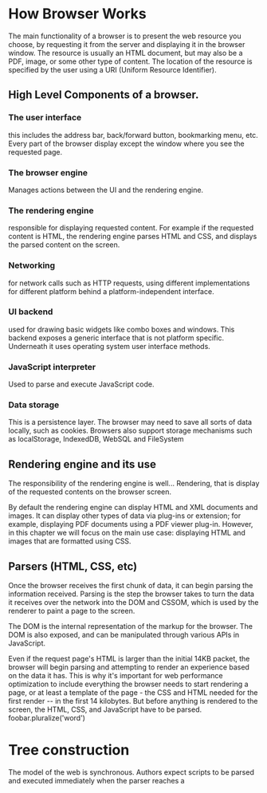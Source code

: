 # How Browser Works

The main functionality of a browser is to present the web resource you choose, by requesting it from the server and displaying it in the browser window. The resource is usually an HTML document, but may also be a PDF, image, or some other type of content. The location of the resource is specified by the user using a URI (Uniform Resource Identifier). 

## High Level Components of a browser.

### The user interface

this includes the address bar, back/forward button, bookmarking menu, etc. Every part of the browser display except the window where you see the requested page.

### The browser engine

Manages actions between the UI and the rendering engine.

### The rendering engine

responsible for displaying requested content. For example if the requested content is HTML, the rendering engine parses HTML and CSS, and displays the parsed content on the screen.

### Networking

for network calls such as HTTP requests, using different implementations for different platform behind a platform-independent interface.

### UI backend

used for drawing basic widgets like combo boxes and windows. This backend exposes a generic interface that is not platform specific. Underneath it uses operating system user interface methods.

### JavaScript interpreter

Used to parse and execute JavaScript code.

### Data storage

This is a persistence layer. The browser may need to save all sorts of data locally, such as cookies. Browsers also support storage mechanisms such as localStorage, IndexedDB, WebSQL and FileSystem

## Rendering engine and its use

 The responsibility of the rendering engine is well... Rendering, that is display of the requested contents on the browser screen.

By default the rendering engine can display HTML and XML documents and images. It can display other types of data via plug-ins or extension; for example, displaying PDF documents using a PDF viewer plug-in. However, in this chapter we will focus on the main use case: displaying HTML and images that are formatted using CSS.

## Parsers (HTML, CSS, etc)

Once the browser receives the first chunk of data, it can begin parsing the information received. Parsing is the step the browser takes to turn the data it receives over the network into the DOM and CSSOM, which is used by the renderer to paint a page to the screen.

The DOM is the internal representation of the markup for the browser. The DOM is also exposed, and can be manipulated through various APIs in JavaScript.

Even if the request page's HTML is larger than the initial 14KB packet, the browser will begin parsing and attempting to render an experience based on the data it has. This is why it's important for web performance optimization to include everything the browser needs to start rendering a page, or at least a template of the page - the CSS and HTML needed for the first render -- in the first 14 kilobytes. But before anything is rendered to the screen, the HTML, CSS, and JavaScript have to be parsed.
foobar.pluralize('word')

# Tree construction
The model of the web is synchronous. Authors expect scripts to be parsed and executed immediately when the parser reaches a <script> tag. The parsing of the document halts until the script has been executed. If the script is external then the resource must first be fetched from the network–this is also done synchronously, and parsing halts until the resource is fetched. This was the model for many years and is also specified in HTML4 and 5 specifications. Authors can add the "defer" attribute to a script, in which case it will not halt document parsing and will execute after the document is parsed. HTML5 adds an option to mark the script as asynchronous so it will be parsed and executed by a different thread. 

Each renderer represents a rectangular area usually corresponding to a node's CSS box, as described by the CSS2 spec. It includes geometric information like width, height and position.
The box type is affected by the "display" value of the style attribute that is relevant to the node

The element type is also considered: for example, form controls and tables have special frames.
In WebKit if an element wants to create a special renderer, it will override the createRenderer() method. The renderers point to style objects that contains non geometric information. 

# Layout and Painting

 When the renderer is created and added to the tree, it does not have a position and size. Calculating these values is called layout or reflow.

HTML uses a flow based layout model, meaning that most of the time it is possible to compute the geometry in a single pass. Elements later ``in the flow'' typically do not affect the geometry of elements that are earlier ``in the flow'', so layout can proceed left-to-right, top-to-bottom through the document. There are exceptions: for example, HTML tables may require more than one pass (3.5).

The coordinate system is relative to the root frame. Top and left coordinates are used.

Layout is a recursive process. It begins at the root renderer, which corresponds to the <html> element of the HTML document. Layout continues recursively through some or all of the frame hierarchy, computing geometric information for each renderer that requires it.
The position of the root renderer is 0,0 and its dimensions are the viewport–the visible part of the browser window.

All renderers have a "layout" or "reflow" method, each renderer invokes the layout method of its children that need layout. 

In the painting stage, the render tree is traversed and the renderer's "paint()" method is called to display content on the screen. Painting uses the UI infrastructure component. 
